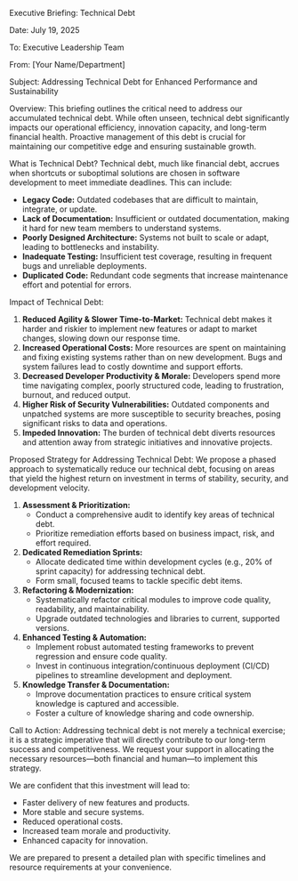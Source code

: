 Executive Briefing: Technical Debt

Date: July 19, 2025

To: Executive Leadership Team

From: [Your Name/Department]

Subject: Addressing Technical Debt for Enhanced Performance and Sustainability

Overview:
This briefing outlines the critical need to address our accumulated technical debt. While often unseen, technical debt significantly impacts our operational efficiency, innovation capacity, and long-term financial health. Proactive management of this debt is crucial for maintaining our competitive edge and ensuring sustainable growth.

What is Technical Debt?
Technical debt, much like financial debt, accrues when shortcuts or suboptimal solutions are chosen in software development to meet immediate deadlines. This can include:

- **Legacy Code:** Outdated codebases that are difficult to maintain, integrate, or update.
- **Lack of Documentation:** Insufficient or outdated documentation, making it hard for new team members to understand systems.
- **Poorly Designed Architecture:** Systems not built to scale or adapt, leading to bottlenecks and instability.
- **Inadequate Testing:** Insufficient test coverage, resulting in frequent bugs and unreliable deployments.
- **Duplicated Code:** Redundant code segments that increase maintenance effort and potential for errors.

Impact of Technical Debt:

1.  **Reduced Agility & Slower Time-to-Market:** Technical debt makes it harder and riskier to implement new features or adapt to market changes, slowing down our response time.
2.  **Increased Operational Costs:** More resources are spent on maintaining and fixing existing systems rather than on new development. Bugs and system failures lead to costly downtime and support efforts.
3.  **Decreased Developer Productivity & Morale:** Developers spend more time navigating complex, poorly structured code, leading to frustration, burnout, and reduced output.
4.  **Higher Risk of Security Vulnerabilities:** Outdated components and unpatched systems are more susceptible to security breaches, posing significant risks to data and operations.
5.  **Impeded Innovation:** The burden of technical debt diverts resources and attention away from strategic initiatives and innovative projects.

Proposed Strategy for Addressing Technical Debt:
We propose a phased approach to systematically reduce our technical debt, focusing on areas that yield the highest return on investment in terms of stability, security, and development velocity.

1.  **Assessment & Prioritization:**
    - Conduct a comprehensive audit to identify key areas of technical debt.
    - Prioritize remediation efforts based on business impact, risk, and effort required.
2.  **Dedicated Remediation Sprints:**
    - Allocate dedicated time within development cycles (e.g., 20% of sprint capacity) for addressing technical debt.
    - Form small, focused teams to tackle specific debt items.
3.  **Refactoring & Modernization:**
    - Systematically refactor critical modules to improve code quality, readability, and maintainability.
    - Upgrade outdated technologies and libraries to current, supported versions.
4.  **Enhanced Testing & Automation:**
    - Implement robust automated testing frameworks to prevent regression and ensure code quality.
    - Invest in continuous integration/continuous deployment (CI/CD) pipelines to streamline development and deployment.
5.  **Knowledge Transfer & Documentation:**
    - Improve documentation practices to ensure critical system knowledge is captured and accessible.
    - Foster a culture of knowledge sharing and code ownership.

Call to Action:
Addressing technical debt is not merely a technical exercise; it is a strategic imperative that will directly contribute to our long-term success and competitiveness. We request your support in allocating the necessary resources—both financial and human—to implement this strategy.

We are confident that this investment will lead to:

- Faster delivery of new features and products.
- More stable and secure systems.
- Reduced operational costs.
- Increased team morale and productivity.
- Enhanced capacity for innovation.

We are prepared to present a detailed plan with specific timelines and resource requirements at your convenience.
